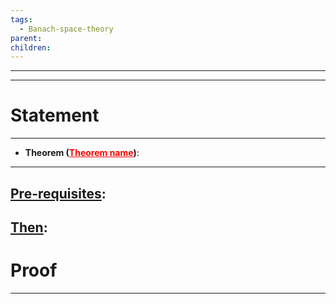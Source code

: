 ```yaml
---
tags:
  - Banach-space-theory
parent: 
children:
---
```

---
---


# Statement
---
- **Theorem (<u style='color:red'>Theorem name</u>)**:  
---
<u>Pre-requisites</u>:
- 

<u>Then</u>: 
- 

# Proof
---
